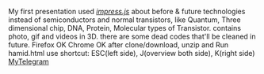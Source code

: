 My first presentation used [*impress.js*](https://github.com/impress/impress.js) about before & future technologies instead of semiconductors and normal transistors, like 
<enter>Quantum, Three dimensional chip, DNA, Protein, Molecular types of Transistor. 
<enter>contains photo, gif and videos in 3D. 
<enter>there are some dead codes that'll be cleaned in future.
<enter>Firefox OK
<enter>Chrome OK
<enter>after clone/download, unzip and Run hamid.html
<enter>use shortcut: ESC(left side), J(overview both side), K(right side)
<enter>[MyTelegram](https://t.me/hamidzare71)
